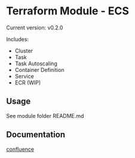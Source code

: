 # Terraform Module - ECS

Current version: v0.2.0

Includes:

* Cluster
* Task
* Task Autoscaling
* Container Definition
* Service
* ECR (WIP)

## Usage

See module folder README.md

## Documentation

[confluence](https://ohpendev.atlassian.net/wiki/spaces/CCE/pages/2062320795/Terraform+Modules)
